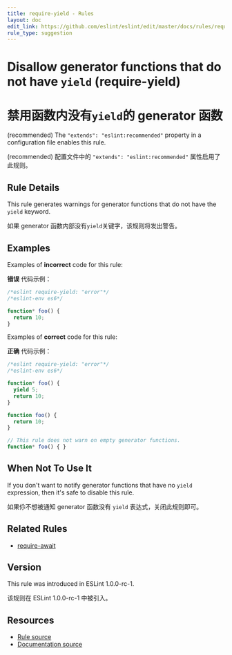 ```yaml
---
title: require-yield - Rules
layout: doc
edit_link: https://github.com/eslint/eslint/edit/master/docs/rules/require-yield.md
rule_type: suggestion
---
```

<!-- Note: No pull requests accepted for this file. See README.md in the root directory for details. -->

# Disallow generator functions that do not have `yield` (require-yield)

# 禁用函数内没有`yield`的 generator 函数

(recommended) The `"extends": "eslint:recommended"` property in a configuration file enables this rule.

(recommended) 配置文件中的 `"extends": "eslint:recommended"` 属性启用了此规则。

## Rule Details

This rule generates warnings for generator functions that do not have the `yield` keyword.

如果 generator 函数内部没有`yield`关键字，该规则将发出警告。

## Examples

Examples of **incorrect** code for this rule:

**错误** 代码示例：

```js
/*eslint require-yield: "error"*/
/*eslint-env es6*/

function* foo() {
  return 10;
}
```

Examples of **correct** code for this rule:

**正确** 代码示例：

```js
/*eslint require-yield: "error"*/
/*eslint-env es6*/

function* foo() {
  yield 5;
  return 10;
}

function foo() {
  return 10;
}

// This rule does not warn on empty generator functions.
function* foo() { }
```

## When Not To Use It

If you don't want to notify generator functions that have no `yield` expression, then it's safe to disable this rule.

如果伱不想被通知 generator 函数没有 `yield` 表达式，关闭此规则即可。

## Related Rules

* [require-await](require-await)

## Version

This rule was introduced in ESLint 1.0.0-rc-1.

该规则在 ESLint 1.0.0-rc-1 中被引入。

## Resources

* [Rule source](https://github.com/eslint/eslint/tree/master/lib/rules/require-yield.js)
* [Documentation source](https://github.com/eslint/eslint/tree/master/docs/rules/require-yield.md)
